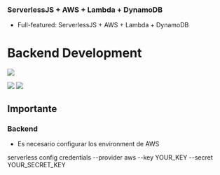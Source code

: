 ### ServerlessJS + AWS + Lambda + DynamoDB

- Full-featured: ServerlessJS + AWS + Lambda + DynamoDB
# Backend Development

![](http://www.accessyexcel.com/wp-content/uploads/2018/03/aws.png)

![](https://img.shields.io/github/tag/pandao/editor.md.svg) ![](https://img.shields.io/github/release/pandao/editor.md.svg) 


## Importante


### Backend
- Es necesario configurar los environment de AWS

serverless config credentials --provider aws --key YOUR_KEY --secret YOUR_SECRET_KEY



